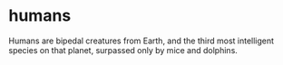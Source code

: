 humans
======

Humans are bipedal creatures from Earth, and the third most intelligent species on that planet, surpassed only by mice and dolphins.
